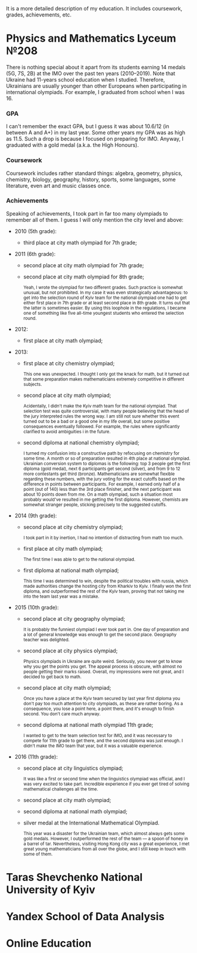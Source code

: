 It is a more detailed description of my education.  It includes coursework, grades, achievements, etc.

# Physics and Mathematics Lyceum №208

There is nothing special about it apart from its students earning 14 medals (5G, 7S, 2B) at the IMO over the past ten years (2010&ndash;2019).  Note that Ukraine had 11-years school education when I studied.  Therefore, Ukrainians are usually younger than other Europeans when participating in international olympiads.  For example, I graduated from school when I was 16.

### GPA

I can't remember the exact GPA, but I guess it was about 10.6/12 (in between A and A+) in my last year.  Some other years my GPA was as high as 11.5.  Such a drop is because I focused on preparing for IMO.    Anyway, I graduated with a gold medal (a.k.a. the High Honours).

### Coursework

Coursework includes rather standard things: algebra, geometry, physics, chemistry, biology, geography, history, sports, some languages, some literature, even art and music classes once.

### Achievements

Speaking of achievements, I took part in far too many olympiads to remember all of them.  I guess I will only mention the city level and above:

- 2010 (5th grade):

    - third place at city math olympiad for 7th grade;

- 2011 (6th grade):

    - second place at city math olympiad for 7th grade;

    - second place at city math olympiad for 8th grade;

      <small>Yeah, I wrote the olympiad for two different grades.  Such practice is somewhat unusual, but not prohibited.  In my case it was even strategically advantageous: to get into the selection round of Kyiv team for the national olympiad one had to get either first place in 7th grade or at least second place in 8th grade.  It turns out that the latter is sometimes easier.  By using this loophole in the regulations, I became one of something like five all-time youngest students who entered the selection round.</small>

- 2012:

    - first place at city math olympiad;

- 2013:

    - first place at city chemistry olympiad;

      <small>This one was unexpected.  I thought I only got the knack for math, but it turned out that some preparation makes mathematicians extremely competitive in different subjects.</small>

    - second place at city math olympiad;

      <small>Acidentally, I didn't make the Kyiv math team for the national olympiad.  That selection test was quite controversial, with many people believing that the head of the jury interpreted rules the wrong way.  I am still not sure whether this event turned out to be a bad or a good one in my life overall, but some positive consequences eventually followed.  For example, the rules where significantly clarified to avoid ambiguities i in the future.</small>

    - second diploma at national chemistry olympiad;

      <small>I turned my confusion into a constructive path by refocusing on chemistry for some time.  A month or so of preparation resulted in 4th place at national olympiad.  Ukrainian conversion system to diplomas is the following: top 3 people get the first diploma (gold medal), next 6 participants get second (silver), and from 9 to 12 more contestants get third (bronze).  Mathematicians are somewhat flexible regarding these numbers, with the jury voting for the exact cutoffs based on the difference in points between participants.  For example, I earned only half of a point (out of 140) less than the 3rd place finisher, and the next participant was about 10 points down from me.  On a math olympiad, such a situation most probably would've resulted in me getting the first diploma.  However, chemists are somewhat stranger people, sticking precisely to the suggested cutoffs.</small>

- 2014 (9th grade):

    - second place at city chemistry olympiad;

      <small>I took part in it by inertion, I had no intention of distracting from math too much.</small>

    - first place at city math olympiad;

      <small>The first time I was able to get to the national olympiad.</small>

    - first diploma at national math olympiad;

      <small>This time I was determined to win, despite the political troubles with russia, which made authorities change the hosting city from Kharkiv to Kyiv.  I finally won the first diploma, and outperformed the rest of the Kyiv team, proving that not taking me into the team last year was a mistake.</small>

- 2015 (10th grade):

    - second place at city geography olympiad;

      <small>It is probably the funniest olympiad I ever took part in.  One day of preparation and a lot of general knowledge was enough to get the second place.  Geography teacher was delighted.</small>

    - second place at city physics olympiad;

      <small>Physics olympiads in Ukraine are quite weird.  Seriously, you never get to know why you get the points you get.  The appeal process is obscure, with almost no people getting their marks raised.  Overall, my impressions were not great, and I decided to get back to math.</small>

    - second place at city math olympiad;

      <small>Once you have a place at the Kyiv team secured by last year first diploma you don't pay too much attention to city olympiads, as these are rather boring.  As a consequence, you lose a point here, a point there, and it's enough to finish second.  You don't care much anyway.</small>

    - second diploma at national math olympiad 11th grade;

      <small>I wanted to get to the team selection test for IMO, and it was necessary to compete for 11th grade to get there, and the second diploma was just enough.  I didn't make the IMO team that year, but it was a valuable experience.</small>

- 2016 (11th grade):

    - second place at city linguistics olympiad;

      <small>It was like a first or second time when the linguistics olympiad was official, and I was very excited to take part.  Incredible experience if you ever get tired of solving mathematical challenges all the time.</small>

    - second place at city math olympiad;

    - second diploma at national math olympiad;

    - silver medal at the International Mathematical Olympiad.

      <small>This year was a disaster for the Ukrainian team, which almost always gets some gold medals.  However, I outperformed the rest of the team &mdash; a spoon of honey in a barrel of tar.  Nevertheless, visiting Hong Kong city was a great experience, I met great young mathematicians from all over the globe, and I still keep in touch with some of them.</small>

# Taras Shevchenko National University of Kyiv

# Yandex School of Data Analysis

# Online Education

